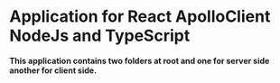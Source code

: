 # Application for React ApolloClient NodeJs and TypeScript

**This application contains two folders at root and one for server side another for client side.**